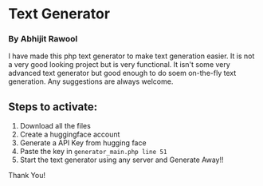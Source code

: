 # Text Generator

### By Abhijit Rawool

I have made this php text generator to make text generation easier. It is not a very good looking project but is very functional. It isn't some very advanced text generator but good enough to do soem on-the-fly text generation. Any suggestions are always welcome.

## Steps to activate:

1. Download all the files
2. Create a huggingface account
3. Generate a API Key from hugging face
4. Paste the key in `generator_main.php line 51`
5. Start the text generator using any server and Generate Away!!

Thank You!
